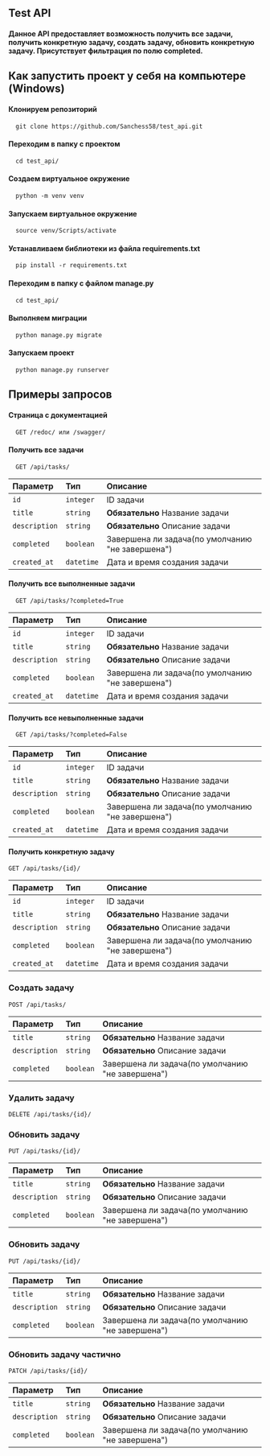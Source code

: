 ## Test API

#### Данное API предоставляет возможность получить все задачи, получить конкретную задачу, создать задачу, обновить конкретную задачу. Присутствует фильтрация по полю completed.
## Как запустить проект у себя на компьютере (Windows)
#### Клонируем репозиторий
```http
  git clone https://github.com/Sanchess58/test_api.git
```
#### Переходим в папку с проектом
```http
  cd test_api/
```
#### Создаем виртуальное окружение
```http
  python -m venv venv
```
#### Запускаем виртуальное окружение
```http
  source venv/Scripts/activate
```
#### Устанавливаем библиотеки из файла requirements.txt
```http
  pip install -r requirements.txt
```
#### Переходим в папку с файлом manage.py
```http
  cd test_api/
```
#### Выполняем миграции
```http
  python manage.py migrate
```
#### Запускаем проект
```http
  python manage.py runserver
```
## Примеры запросов

#### Страница с документацией 
```http
  GET /redoc/ или /swagger/
```
#### Получить все задачи
```http
  GET /api/tasks/
```

| Параметр | Тип     | Описание              |
| :-------- | :------- | :------------------------- |
| `id`      | `integer`| ID задачи           |
| `title`  | `string` | **Обязательно** Название задачи                |
| `description`    | `string` | **Обязательно** Описание задачи   |
| `completed`| `boolean` |  Завершена ли задача(по умолчанию "не завершена")       |
| `created_at`   | `datetime` | Дата и время создания задачи |

#### Получить все выполненные задачи 
```http
  GET /api/tasks/?completed=True
```

| Параметр | Тип     | Описание              |
| :-------- | :------- | :------------------------- |
| `id`      | `integer`| ID задачи           |
| `title`  | `string` | **Обязательно** Название задачи                |
| `description`    | `string` | **Обязательно** Описание задачи   |
| `completed`| `boolean` |  Завершена ли задача(по умолчанию "не завершена")       |
| `created_at`   | `datetime` | Дата и время создания задачи |

#### Получить все невыполненные задачи 
```http
  GET /api/tasks/?completed=False
```

| Параметр | Тип     | Описание              |
| :-------- | :------- | :------------------------- |
| `id`      | `integer`| ID задачи           |
| `title`  | `string` | **Обязательно** Название задачи                |
| `description`    | `string` | **Обязательно** Описание задачи   |
| `completed`| `boolean` |  Завершена ли задача(по умолчанию "не завершена")       |
| `created_at`   | `datetime` | Дата и время создания задачи |

#### Получить конкретную задачу
```http
GET /api/tasks/{id}/
```

| Параметр | Тип     | Описание              |
| :-------- | :------- | :------------------------- |
| `id`      | `integer`| ID задачи           |
| `title`  | `string` | **Обязательно** Название задачи                |
| `description`    | `string` | **Обязательно** Описание задачи   |
| `completed`| `boolean` |  Завершена ли задача(по умолчанию "не завершена")       |
| `created_at`   | `datetime` | Дата и время создания задачи |

### Создать задачу 

```http
POST /api/tasks/
```
| Параметр | Тип     | Описание              |
| :-------- | :------- | :------------------------- |
| `title`  | `string` | **Обязательно** Название задачи                |
| `description`    | `string` | **Обязательно** Описание задачи   |
| `completed`| `boolean` |  Завершена ли задача(по умолчанию "не завершена")       |

### Удалить задачу

```http
DELETE /api/tasks/{id}/
```


### Обновить задачу

```http
PUT /api/tasks/{id}/
```
| Параметр | Тип     | Описание              |
| :-------- | :------- | :------------------------- |
| `title`  | `string` | **Обязательно** Название задачи                |
| `description`    | `string` | **Обязательно** Описание задачи   |
| `completed`| `boolean` |  Завершена ли задача(по умолчанию "не завершена")       |


### Обновить задачу

```http
PUT /api/tasks/{id}/
```
| Параметр | Тип     | Описание              |
| :-------- | :------- | :------------------------- |
| `title`  | `string` | **Обязательно** Название задачи                |
| `description`    | `string` | **Обязательно** Описание задачи   |
| `completed`| `boolean` |  Завершена ли задача(по умолчанию "не завершена")       |

### Обновить задачу частично

```http
PATCH /api/tasks/{id}/
```
| Параметр | Тип     | Описание              |
| :-------- | :------- | :------------------------- |
| `title`  | `string` | **Обязательно** Название задачи                |
| `description`    | `string` | **Обязательно** Описание задачи   |
| `completed`| `boolean` |  Завершена ли задача(по умолчанию "не завершена")       |
